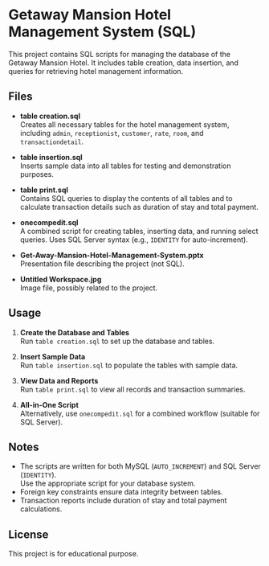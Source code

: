# Getaway Mansion Hotel Management System (SQL)

This project contains SQL scripts for managing the database of the Getaway Mansion Hotel. It includes table creation, data insertion, and queries for retrieving hotel management information.

## Files

- **table creation.sql**  
  Creates all necessary tables for the hotel management system, including `admin`, `receptionist`, `customer`, `rate`, `room`, and `transactiondetail`.

- **table insertion.sql**  
  Inserts sample data into all tables for testing and demonstration purposes.

- **table print.sql**  
  Contains SQL queries to display the contents of all tables and to calculate transaction details such as duration of stay and total payment.

- **onecompedit.sql**  
  A combined script for creating tables, inserting data, and running select queries. Uses SQL Server syntax (e.g., `IDENTITY` for auto-increment).

- **Get-Away-Mansion-Hotel-Management-System.pptx**  
  Presentation file describing the project (not SQL).

- **Untitled Workspace.jpg**  
  Image file, possibly related to the project.

## Usage

1. **Create the Database and Tables**  
   Run `table creation.sql` to set up the database and tables.

2. **Insert Sample Data**  
   Run `table insertion.sql` to populate the tables with sample data.

3. **View Data and Reports**  
   Run `table print.sql` to view all records and transaction summaries.

4. **All-in-One Script**  
   Alternatively, use `onecompedit.sql` for a combined workflow (suitable for SQL Server).

## Notes

- The scripts are written for both MySQL (`AUTO_INCREMENT`) and SQL Server (`IDENTITY`).  
  Use the appropriate script for your database system.
- Foreign key constraints ensure data integrity between tables.
- Transaction reports include duration of stay and total payment calculations.

## License

This project is for educational purpose.
